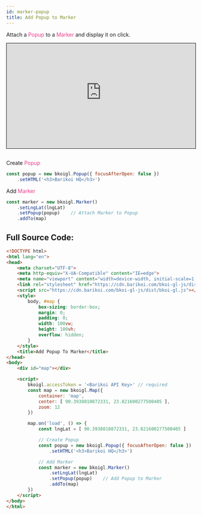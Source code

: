 ```yaml
---
id: marker-popup
title: Add Popup to Marker
---
```

Attach a <span style="color:#e83e8c">Popup</span> to a <span style="color:#e83e8c">Marker</span> and display it on click.

<iframe src="https://bkoi-gl-example-add-popup-to-marker.surge.sh/" width="100%" height="280px" frameborder="0" style="border:1px solid black" allowfullscreen></iframe>

##
Create <span style="color:#e83e8c">Popup</span>

``` js
const popup = new bkoigl.Popup({ focusAfterOpen: false })
    .setHTML('<h3>Barikoi HQ</h3>')
```
Add <span style="color:#e83e8c">Marker</span>

``` js
const marker = new bkoigl.Marker()
    .setLngLat(lngLat)
    .setPopup(popup)    // Attach Marker to Popup
    .addTo(map)
```

## Full Source Code:
``` html
<!DOCTYPE html>
<html lang="en">
<head>
    <meta charset="UTF-8">
    <meta http-equiv="X-UA-Compatible" content="IE=edge">
    <meta name="viewport" content="width=device-width, initial-scale=1.0">
    <link rel="stylesheet" href="https://cdn.barikoi.com/bkoi-gl-js/dist/bkoi-gl.css">
    <script src="https://cdn.barikoi.com/bkoi-gl-js/dist/bkoi-gl.js"></script>
    <style>
        body, #map {
            box-sizing: border-box;
            margin: 0;
            padding: 0;
            width: 100vw;
            height: 100vh;
            overflow: hidden;
        }
    </style>
    <title>Add Popup To Marker</title>
</head>
<body>
    <div id="map"></div>

    <script>
        bkoigl.accessToken = '<Barikoi API Key>' // required
        const map = new bkoigl.Map({
            container: 'map',
            center: [ 90.3938010872331, 23.821600277500405 ],
            zoom: 12
        })

        map.on('load', () => {
            const lngLat = [ 90.3938010872331, 23.821600277500405 ]

            // Create Popup
            const popup = new bkoigl.Popup({ focusAfterOpen: false })
                .setHTML('<h3>Barikoi HQ</h3>')

            // Add Marker
            const marker = new bkoigl.Marker()
                .setLngLat(lngLat)
                .setPopup(popup)    // Add Popup to Marker
                .addTo(map)
        })
    </script>
</body>
</html>
```